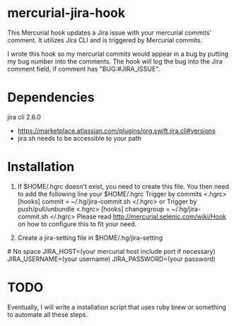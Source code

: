 mercurial-jira-hook
===================

This Mercurial hook updates a Jira issue with your mercurial commits' comment.  It utilizes Jira CLI and is triggered by Mercurial commits. 

I wrote this hook so my mercurial commits would appear in a bug by putting my bug number into the comments.  The hook will log the bug into the Jira comment field, if comment has "BUG:#JIRA_ISSUE".

Dependencies
============
jira cli 2.6.0 
 - https://marketplace.atlassian.com/plugins/org.swift.jira.cli#versions
 - jira.sh needs to be accessible to your path 

Installation
============
1. If $HOME/.hgrc doesn't exist, you need to create this file.  You then need to add the following line your $HOME/.hgrc
Trigger by commits
<.hgrc>
[hooks]
commit = ~/.hg/jira-commit.sh 
</.hgrc>
or
Trigger by push/pull/unbundle
<.hgrc>
[hooks]
changegroup = ~/.hg/jira-commit.sh 
</.hgrc>
Please read http://mercurial.selenic.com/wiki/Hook on how to configure this to fit your need.

2. Create a jira-setting file in $HOME/.hg/jira-setting
<jira-settings>
# No space
JIRA_HOST=(your mercurial host include port if necessary)
JIRA_USERNAME=(your username)
JIRA_PASSWORD=(your password)
</jira-settings>

TODO
====
Eventually, I will write a installation script that uses ruby brew or something to automate all these steps.